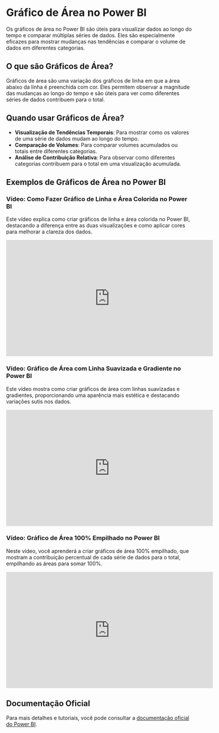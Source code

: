 # Gráfico de Área no Power BI

Os gráficos de área no Power BI são úteis para visualizar dados ao longo do tempo e comparar múltiplas séries de dados. Eles são especialmente eficazes para mostrar mudanças nas tendências e comparar o volume de dados em diferentes categorias.

## O que são Gráficos de Área?

Gráficos de área são uma variação dos gráficos de linha em que a área abaixo da linha é preenchida com cor. Eles permitem observar a magnitude das mudanças ao longo do tempo e são úteis para ver como diferentes séries de dados contribuem para o total.

## Quando usar Gráficos de Área?

- **Visualização de Tendências Temporais**: Para mostrar como os valores de uma série de dados mudam ao longo do tempo.
- **Comparação de Volumes**: Para comparar volumes acumulados ou totais entre diferentes categorias.
- **Análise de Contribuição Relativa**: Para observar como diferentes categorias contribuem para o total em uma visualização acumulada.

## Exemplos de Gráficos de Área no Power BI

### Vídeo: Como Fazer Gráfico de Linha e Área Colorida no Power BI

Este vídeo explica como criar gráficos de linha e área colorida no Power BI, destacando a diferença entre as duas visualizações e como aplicar cores para melhorar a clareza dos dados.

<iframe width="560" height="315" src="https://www.youtube.com/embed/G1dzs_r5-6g?si=o16DZji_4AzQK7Zu" title="YouTube video player" frameborder="0" allow="accelerometer; autoplay; clipboard-write; encrypted-media; gyroscope; picture-in-picture; web-share" referrerpolicy="strict-origin-when-cross-origin" allowfullscreen></iframe>

### Vídeo: Gráfico de Área com Linha Suavizada e Gradiente no Power BI

Este vídeo mostra como criar gráficos de área com linhas suavizadas e gradientes, proporcionando uma aparência mais estética e destacando variações sutis nos dados.

<iframe width="560" height="315" src="https://www.youtube.com/embed/ckxQEVIL4BQ?si=dKLeZto7_CTjj6Qt" title="YouTube video player" frameborder="0" allow="accelerometer; autoplay; clipboard-write; encrypted-media; gyroscope; picture-in-picture; web-share" referrerpolicy="strict-origin-when-cross-origin" allowfullscreen></iframe>

### Vídeo: Gráfico de Área 100% Empilhado no Power BI

Neste vídeo, você aprenderá a criar gráficos de área 100% empilhado, que mostram a contribuição percentual de cada série de dados para o total, empilhando as áreas para somar 100%.

<iframe width="560" height="315" src="https://www.youtube.com/embed/QEvHuDZnHsE?si=7sydNrIeZlB0lH06" title="YouTube video player" frameborder="0" allow="accelerometer; autoplay; clipboard-write; encrypted-media; gyroscope; picture-in-picture; web-share" referrerpolicy="strict-origin-when-cross-origin" allowfullscreen></iframe>

## Documentação Oficial

Para mais detalhes e tutoriais, você pode consultar a [documentação oficial do Power BI](https://docs.microsoft.com/power-bi).
